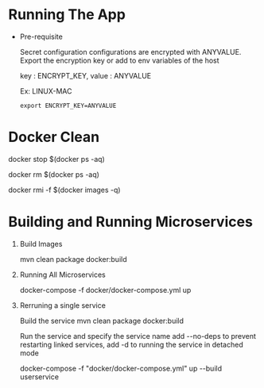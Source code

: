 # Running The App
   
   - Pre-requisite
       
       Secret configuration configurations are encrypted with ANYVALUE. Export the encryption key or add to env variables of the host
       
       key : ENCRYPT_KEY,      value : ANYVALUE
       
       Ex: LINUX-MAC 
         
         export ENCRYPT_KEY=ANYVALUE 
       
# Docker Clean

   docker stop $(docker ps -aq)

   docker rm $(docker ps -aq)

   docker rmi -f $(docker images -q)

# Building and Running Microservices

1. Build Images

   mvn clean package docker:build

2. Running All Microservices

   docker-compose -f docker/docker-compose.yml up

3. Rerruning a single service
   
   Build the service
   mvn clean package docker:build

   Run the service and specify the service name 
      add --no-deps to prevent restarting linked services, 
      add -d to running the service in detached mode

   docker-compose -f "docker/docker-compose.yml" up --build userservice





